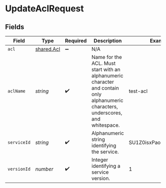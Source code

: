 # UpdateAclRequest


## Fields

| Field                                                                                                                              | Type                                                                                                                               | Required                                                                                                                           | Description                                                                                                                        | Example                                                                                                                            |
| ---------------------------------------------------------------------------------------------------------------------------------- | ---------------------------------------------------------------------------------------------------------------------------------- | ---------------------------------------------------------------------------------------------------------------------------------- | ---------------------------------------------------------------------------------------------------------------------------------- | ---------------------------------------------------------------------------------------------------------------------------------- |
| `acl`                                                                                                                              | [shared.Acl](../../models/shared/acl.md)                                                                                           | :heavy_minus_sign:                                                                                                                 | N/A                                                                                                                                |                                                                                                                                    |
| `aclName`                                                                                                                          | *string*                                                                                                                           | :heavy_check_mark:                                                                                                                 | Name for the ACL. Must start with an alphanumeric character and contain only alphanumeric characters, underscores, and whitespace. | test-acl                                                                                                                           |
| `serviceId`                                                                                                                        | *string*                                                                                                                           | :heavy_check_mark:                                                                                                                 | Alphanumeric string identifying the service.                                                                                       | SU1Z0isxPaozGVKXdv0eY                                                                                                              |
| `versionId`                                                                                                                        | *number*                                                                                                                           | :heavy_check_mark:                                                                                                                 | Integer identifying a service version.                                                                                             | 1                                                                                                                                  |